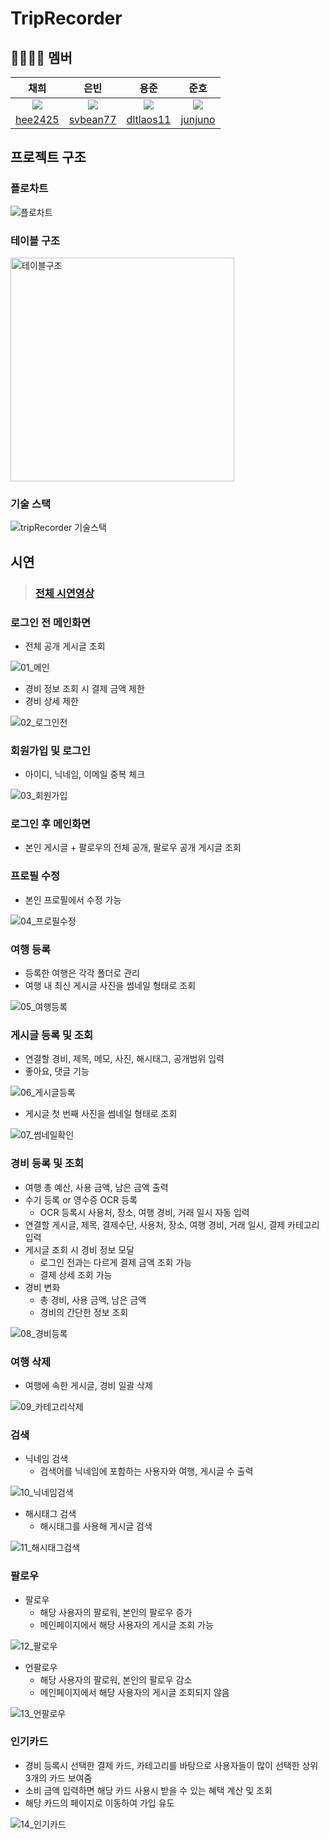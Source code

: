 # TripRecorder
## 👨‍👩‍👧‍👦 멤버
|                   채희                    |                      은빈                       |                     용준                      |                   준호                    |
| :------------------------------------------: | :------------------------------------------------: | :----------------------------------------------: | :------------------------------------------: | 
| ![](https://github.com/hee2425.png?size=120) | ![](https://github.com/svbean77.png?size=120) | ![](https://github.com/dltlaos11.png?size=120) | ![](https://github.com/junjuno.png?size=120) |
|  [hee2425](https://github.com/hee2425)  |  [svbean77](https://github.com/svbean77)  | [dltlaos11](https://github.com/dltlaos11)  | [junjuno](https://github.com/junjuno)  | 

## 프로젝트 구조
### 플로차트
![플로차트](https://github.com/shinhan-academy-teams/TripRecorder/assets/70212701/b5213a29-0560-4496-95a4-2102bd61f62b)

### 테이블 구조
<img width="358" alt="테이블구조" src="https://github.com/shinhan-academy-teams/TripRecorder/assets/70212701/f59dda04-d49b-4791-a22f-2982df5b5e58">

### 기술 스택
![tripRecorder 기술스택](https://github.com/shinhan-academy-teams/TripRecorder/assets/18274777/69dd5de1-4a1c-452b-992e-3632f48085c1)

## 시연
> ### [전체 시연영상](https://www.youtube.com/watch?v=DP1tGCBIfZc&t=1s)

### 로그인 전 메인화면
- 전체 공개 게시글 조회

![01_메인](https://github.com/shinhan-academy-teams/TripRecorder/assets/70212701/eb09af6e-7565-414b-b159-e040173cf59f)

- 경비 정보 조회 시 결제 금액 제한
- 경비 상세 제한

![02_로그인전](https://github.com/shinhan-academy-teams/TripRecorder/assets/70212701/715de580-e7c9-427f-a0f8-427ac045a304)


### 회원가입 및 로그인
- 아이디, 닉네임, 이메일 중복 체크

![03_회원가입](https://github.com/shinhan-academy-teams/TripRecorder/assets/70212701/f9d761be-3679-4a8c-bee6-0271b1b833c4)

### 로그인 후 메인화면
- 본인 게시글 + 팔로우의 전체 공개, 팔로우 공개 게시글 조회

### 프로필 수정
- 본인 프로필에서 수정 가능

![04_프로필수정](https://github.com/shinhan-academy-teams/TripRecorder/assets/70212701/8732fd97-0fa3-427b-9851-5040e6c197fb)


### 여행 등록
- 등록한 여행은 각각 폴더로 관리
- 여행 내 최신 게시글 사진을 썸네일 형태로 조회

![05_여행등록](https://github.com/shinhan-academy-teams/TripRecorder/assets/70212701/37b00ca0-1892-471d-94a6-875911c54428)


### 게시글 등록 및 조회
- 연결할 경비, 제목, 메모, 사진, 해시태그, 공개범위 입력
- 좋아요, 댓글 기능

![06_게시글등록](https://github.com/shinhan-academy-teams/TripRecorder/assets/70212701/f26cda49-4a40-4a35-a241-4ce8bda0400b)

- 게시글 첫 번째 사진을 썸네일 형태로 조회

![07_썸네일확인](https://github.com/shinhan-academy-teams/TripRecorder/assets/70212701/f7b36300-646b-4838-8d9a-3ef3be36ecb8)


### 경비 등록 및 조회
- 여행 총 예산, 사용 금액, 남은 금액 출력
- 수기 등록 or 영수증 OCR 등록
  - OCR 등록시 사용처, 장소, 여행 경비, 거래 일시 자동 입력
- 연결할 게시글, 제목, 결제수단, 사용처, 장소, 여행 경비, 거래 일시, 결제 카테고리 입력
- 게시글 조회 시 경비 정보 모달
  - 로그인 전과는 다르게 결제 금액 조회 가능
  - 결제 상세 조회 가능
- 경비 변화
  - 총 경비, 사용 금액, 남은 금액
  - 경비의 간단한 정보 조회

![08_경비등록](https://github.com/shinhan-academy-teams/TripRecorder/assets/70212701/78243bdc-bd44-46da-bbe9-f647777b2e2f)


### 여행 삭제
- 여행에 속한 게시글, 경비 일괄 삭제

![09_카테고리삭제](https://github.com/shinhan-academy-teams/TripRecorder/assets/70212701/02b1ba53-01a3-41f1-83a0-136142ed2a4e)

### 검색
- 닉네임 검색
  - 검색어를 닉네임에 포함하는 사용자와 여행, 게시글 수 출력

![10_닉네임검색](https://github.com/shinhan-academy-teams/TripRecorder/assets/70212701/4427b06c-c017-4d71-9f66-e4b07207e54e)

- 해시태그 검색
  - 해시태그를 사용해 게시글 검색

![11_해시태그검색](https://github.com/shinhan-academy-teams/TripRecorder/assets/70212701/e2923e0f-fc4d-4db3-87ba-17829071db91)

### 팔로우
- 팔로우
  - 해당 사용자의 팔로워, 본인의 팔로우 증가
  - 메인페이지에서 해당 사용자의 게시글 조회 가능

![12_팔로우](https://github.com/shinhan-academy-teams/TripRecorder/assets/70212701/3ee9075c-96aa-4e2e-ae83-944be356b54e)

- 언팔로우
  - 해당 사용자의 팔로워, 본인의 팔로우 감소
  - 메인페이지에서 해당 사용자의 게시글 조회되지 않음

![13_언팔로우](https://github.com/shinhan-academy-teams/TripRecorder/assets/70212701/505849f9-4a9b-4732-867f-56622857aeb5)

### 인기카드
- 경비 등록시 선택한 결제 카드, 카테고리를 바탕으로 사용자들이 많이 선택한 상위 3개의 카드 보여줌
- 소비 금액 입력하면 해당 카드 사용시 받을 수 있는 혜택 계산 및 조회
- 해당 카드의 페이지로 이동하여 가입 유도

![14_인기카드](https://github.com/shinhan-academy-teams/TripRecorder/assets/70212701/e63b8969-5fc9-4c4c-806e-2eeba5b685da)

